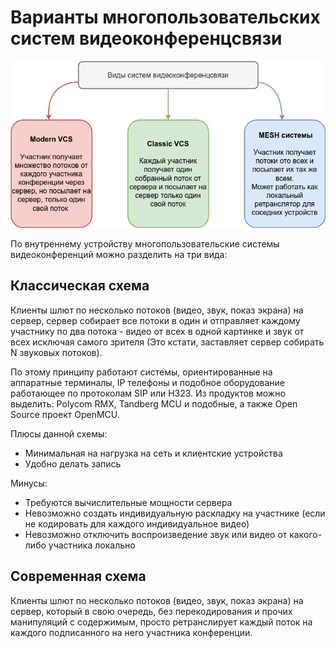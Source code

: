 # Варианты многопользовательских систем видеоконференцсвязи

![Виды систем видеоконференцсвязи](../img/vcs_types1.png)

По внутреннему устройству многопользовательские системы видеоконференций можно разделить на три вида:

## Классическая схема 
Клиенты шлют по несколько потоков (видео, звук, показ экрана) на сервер, сервер собирает все потоки в один и отправляет каждому участнику по два потока - видео от всех в одной картинке и звук от всех исключая самого зрителя (Это кстати, заставляет сервер собирать N звуковых потоков).

По этому принципу работают системы, ориентированные на аппаратные терминалы, IP телефоны и подобное оборудование работающее по протоколам SIP или H323.
Из продуктов можно выделить: Polycom RMX, Tandberg MCU и подобные, а также Open Source проект OpenMCU.

Плюсы данной схемы:

 - Минимальная на нагрузка на сеть и клиентские устройства
 - Удобно делать запись
 
Минусы:

 - Требуются вычислительные мощности сервера
 - Невозможно создать индивидуальную раскладку на участнике (если не кодировать для каждого индивидуальное видео)
 - Невозможно отключить воспроизведение звук или видео от какого-либо участника локально

## Современная схема 
Клиенты шлют по несколько потоков (видео, звук, показ экрана) на сервер, который в свою очередь, без перекодирования и прочих манипуляций с содержимым, просто ретранслирует каждый поток на каждого подписанного на него участника конференции.